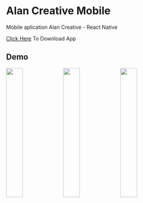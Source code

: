 # Alan Creative Mobile
Mobile aplication Alan Creative - React Native

[Click Here](https://drive.google.com/file/d/1qine9Rga65ZHnaEzv1PA0nUsvLEA7Liu/view?usp=sharing) To Download App

## Demo

<img width="30%" src="https://user-images.githubusercontent.com/37394664/79632692-318d4300-818b-11ea-9ac4-677e41878a13.jpg">  <img width="30%" src="https://user-images.githubusercontent.com/37394664/79632696-394ce780-818b-11ea-88e2-c8d90afa0d9a.jpg">  <img width="30%" src="https://user-images.githubusercontent.com/37394664/79632707-3f42c880-818b-11ea-819c-8bdbd857feee.jpg">  
